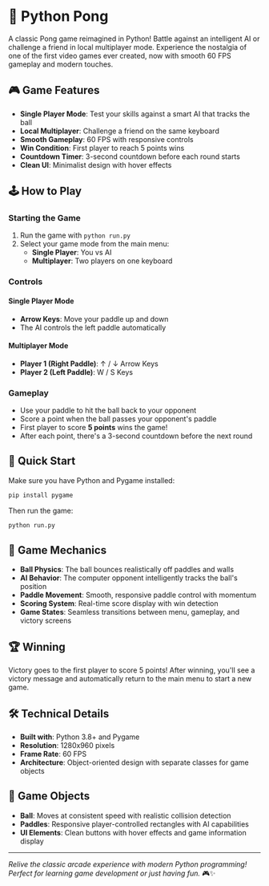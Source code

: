 # 🏓 Python Pong

A classic Pong game reimagined in Python! Battle against an intelligent AI or challenge a friend in local multiplayer mode. Experience the nostalgia of one of the first video games ever created, now with smooth 60 FPS gameplay and modern touches.

## 🎮 Game Features

- **Single Player Mode**: Test your skills against a smart AI that tracks the ball
- **Local Multiplayer**: Challenge a friend on the same keyboard
- **Smooth Gameplay**: 60 FPS with responsive controls
- **Win Condition**: First player to reach 5 points wins
- **Countdown Timer**: 3-second countdown before each round starts
- **Clean UI**: Minimalist design with hover effects

## 🕹️ How to Play

### Starting the Game
1. Run the game with `python run.py`
2. Select your game mode from the main menu:
   - **Single Player**: You vs AI
   - **Multiplayer**: Two players on one keyboard

### Controls

#### Single Player Mode
- **Arrow Keys**: Move your paddle up and down
- The AI controls the left paddle automatically

#### Multiplayer Mode
- **Player 1 (Right Paddle)**: ↑ / ↓ Arrow Keys
- **Player 2 (Left Paddle)**: W / S Keys

### Gameplay
- Use your paddle to hit the ball back to your opponent
- Score a point when the ball passes your opponent's paddle
- First player to score **5 points** wins the game!
- After each point, there's a 3-second countdown before the next round

## 🚀 Quick Start

Make sure you have Python and Pygame installed:

```bash
pip install pygame
```

Then run the game:

```bash
python run.py
```

## 🎯 Game Mechanics

- **Ball Physics**: The ball bounces realistically off paddles and walls
- **AI Behavior**: The computer opponent intelligently tracks the ball's position
- **Paddle Movement**: Smooth, responsive paddle control with momentum
- **Scoring System**: Real-time score display with win detection
- **Game States**: Seamless transitions between menu, gameplay, and victory screens

## 🏆 Winning

Victory goes to the first player to score 5 points! After winning, you'll see a victory message and automatically return to the main menu to start a new game.

## 🛠️ Technical Details

- **Built with**: Python 3.8+ and Pygame
- **Resolution**: 1280x960 pixels
- **Frame Rate**: 60 FPS
- **Architecture**: Object-oriented design with separate classes for game objects

## 🎨 Game Objects

- **Ball**: Moves at consistent speed with realistic collision detection
- **Paddles**: Responsive player-controlled rectangles with AI capabilities
- **UI Elements**: Clean buttons with hover effects and game information display

---

*Relive the classic arcade experience with modern Python programming! Perfect for learning game development or just having fun.* 🎮✨